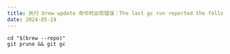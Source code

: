 ```yaml
---
title: 执行 brew update 命令时出现错误：The last gc run reported the following
date: 2024-05-19
---
```


```shell
cd "$(brew --repo)"
git prune && git gc
```
